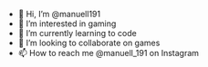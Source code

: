- 👋 Hi, I’m @manuell191
- 👀 I’m interested in gaming
- 🌱 I’m currently learning to code
- 💞️ I’m looking to collaborate on games
- 📫 How to reach me @manuell_191 on Instagram

<!---
manuell191/manuell191 is a ✨ special ✨ repository because its `README.md` (this file) appears on your GitHub profile.
You can click the Preview link to take a look at your changes.
--->

